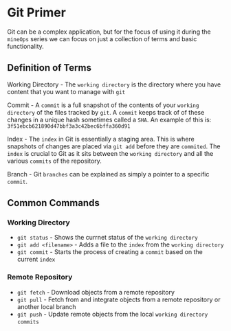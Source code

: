 # Git Primer

Git can be a complex application, but for the focus of using it during the `mineOps` series we can focus on just a collection of terms and basic functionality.

## Definition of Terms

Working Directory - The `working directory` is the directory where you have content that you want to manage with `git`

Commit - A `commit` is a full snapshot of the contents of your `working directory` of the files tracked by `git`. A `commit` keeps track of of these changes in a unique hash sometimes called a `SHA`. An example of this is: `3f51ebcb621890d47bbf3a3c42bec6bffa360d91`

Index - The `index` in Git is essentially a staging area. This is where snapshots of changes are placed via `git add` before they are `commited`. The `index` is crucial to Git as it sits between the `working directory` and all the various `commits` of the repository.

Branch - Git `branches` can be explained as simply a pointer to a specific `commit`.

## Common Commands

### Working Directory
* `git status` - Shows the currnet status of the `working directory`
* `git add <filename>` - Adds a file to the `index` from the `working directory`
* `git commit` - Starts the process of creating a `commit` based on the current `index`

### Remote Repository
* `git fetch` - Download objects from a remote repository
* `git pull` - Fetch from and integrate objects from a remote repository or another local branch
* `git push` - Update remote objects from the local `working directory` `commits`
